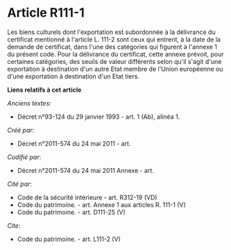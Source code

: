 # Article R111-1

Les biens culturels dont l'exportation est subordonnée à la délivrance du certificat mentionné à l'article L. 111-2 sont ceux
qui entrent, à la date de la demande de certificat, dans l'une des catégories qui figurent à l'annexe 1 du présent code. Pour
la délivrance du certificat, cette annexe prévoit, pour certaines catégories, des seuils de valeur différents selon qu'il
s'agit d'une exportation à destination d'un autre Etat membre de l'Union européenne ou d'une exportation à destination d'un
Etat tiers.

**Liens relatifs à cet article**

_Anciens textes_:

  - Décret n°93-124 du 29 janvier 1993 - art. 1 (Ab), alinéa 1.

_Créé par_:

  - Décret n°2011-574 du 24 mai 2011  - art.

_Codifié par_:

  - Décret n°2011-574 du 24 mai 2011 Annexe - art.

_Cité par_:

  - Code de la sécurité intérieure - art. R312-19 (VD)
  - Code du patrimoine. - art. Annexe 1 aux articles R. 111-1 (V)
  - Code du patrimoine. - art. D111-25 (V)

_Cite_:

  - Code du patrimoine. - art. L111-2 (V)

